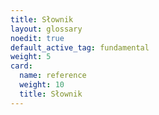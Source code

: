```yaml
---
title: Słownik
layout: glossary
noedit: true
default_active_tag: fundamental
weight: 5
card:
  name: reference
  weight: 10
  title: Słownik
---
```


